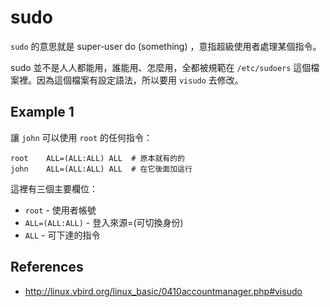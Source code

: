 # sudo

`sudo` 的意思就是 super-user do (something) ，意指超級使用者處理某個指令。

sudo 並不是人人都能用，誰能用、怎麼用，全都被規範在 `/etc/sudoers` 這個檔案裡。因為這個檔案有設定語法，所以要用 `visudo` 去修改。

## Example 1

讓 `john` 可以使用 `root` 的任何指令：

```
root    ALL=(ALL:ALL) ALL  # 原本就有的的
john    ALL=(ALL:ALL) ALL  # 在它後面加這行
```

這裡有三個主要欄位：

* `root` - 使用者帳號
* `ALL=(ALL:ALL)` - 登入來源=(可切換身份)
* `ALL` - 可下達的指令

## References

* http://linux.vbird.org/linux_basic/0410accountmanager.php#visudo